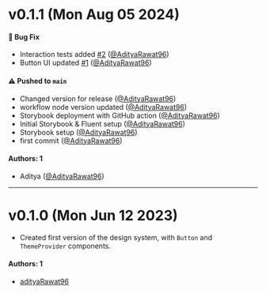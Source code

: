 # v0.1.1 (Mon Aug 05 2024)

#### 🐛 Bug Fix

- Interaction tests added [#2](https://github.com/AdityaRawat96/storybook-design-library-react/pull/2) ([@AdityaRawat96](https://github.com/AdityaRawat96))
- Button UI updated [#1](https://github.com/AdityaRawat96/storybook-design-library-react/pull/1) ([@AdityaRawat96](https://github.com/AdityaRawat96))

#### ⚠️ Pushed to `main`

- Changed version for release ([@AdityaRawat96](https://github.com/AdityaRawat96))
- workflow node version updated ([@AdityaRawat96](https://github.com/AdityaRawat96))
- Storybook deployment with GitHub action ([@AdityaRawat96](https://github.com/AdityaRawat96))
- Initial Storybook & Fluent setup ([@AdityaRawat96](https://github.com/AdityaRawat96))
- Storybook setup ([@AdityaRawat96](https://github.com/AdityaRawat96))
- first commit ([@AdityaRawat96](https://github.com/AdityaRawat96))

#### Authors: 1

- Aditya ([@AdityaRawat96](https://github.com/AdityaRawat96))

---

# v0.1.0 (Mon Jun 12 2023)

- Created first version of the design system, with `Button` and `ThemeProvider` components.

#### Authors: 1

- [adityaRawat96](https://github.com/adityarawat96)
